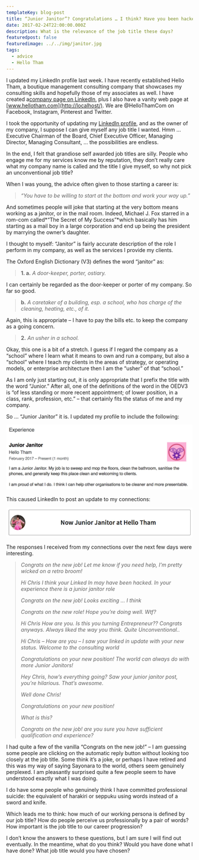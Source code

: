 ```yaml
---
templateKey: blog-post
title: “Junior Janitor”​? Congratulations … I think? Have you been hacked?
date: 2017-02-24T22:00:00.000Z
description: What is the relevance of the job title these days?
featuredpost: false
featuredimage: ../../img/janitor.jpg
tags:
  - advice
  - Hello Tham
---
```

I updated my LinkedIn profile last week. I have recently established Hello Tham, a boutique management consulting company that showcases my consulting skills and hopefully those of my associates as well. I have created a[company page on LinkedIn](http://www.linkedin.com/company/17950469/), plus I also have a vanity web page at [www.hellotham.com](http://localhost/). We are @HelloThamCom on Facebook, Instagram, Pinterest and Twitter.

I took the opportunity of updating my [LinkedIn profile](http://linkedin.com/in/christham), and as the owner of my company, I suppose I can give myself any job title I wanted. Hmm … Executive Chairman of the Board, Chief Executive Officer, Managing Director, Managing Consultant, … the possibilities are endless.

In the end, I felt that grandiose self awarded job titles are silly. People who engage me for my services know me by reputation, they don’t really care what my company name is called and the title I give myself, so why not pick an unconventional job title?

When I was young, the advice often given to those starting a career is:

> *“You have to be willing to start at the bottom and work your way up.”*

And sometimes people will joke that starting at the very bottom means working as a janitor, or in the mail room. Indeed, Michael J. Fox starred in a rom-com called*“The Secret of My Success”*which basically has him starting as a mail boy in a large corporation and end up being the president by marrying the owner’s daughter.

I thought to myself: “Janitor” is fairly accurate description of the role I perform in my company, as well as the services I provide my clients.

The Oxford English Dictionary (V3) defines the word “janitor” as:

> **1. a.** *A door-keeper, porter, ostiary.*

I can certainly be regarded as the door-keeper or porter of my company. So far so good.

> **b.** *A caretaker of a building, esp. a school, who has charge of the cleaning, heating, etc., of it.*

Again, this is appropriate – I have to pay the bills etc. to keep the company as a going concern.

> **2.** *An usher in a school.*

Okay, this one is a bit of a stretch. I guess if I regard the company as a “school” where I learn what it means to own and run a company, but also a “school” where I teach my clients in the areas of strategy, or operating models, or enterprise architecture then I am the “usher” of that “school.”

As I am only just starting out, it is only appropriate that I prefix the title with the word “Junior.” After all, one of the definitions of the word in the OEDV3 is “of less standing or more recent appointment; of lower position, in a class, rank, profession, etc.” – that certainly fits the status of me and my company.

So … “Junior Janitor” it is. I updated my profile to include the following:

![Profile excerpt](../../img/janitor-1.jpeg)

This caused LinkedIn to post an update to my connections:

![LinkedIn Update](../../img/janitor-2.png)

The responses I received from my connections over the next few days were interesting.

> *Congrats on the new job! Let me know if you need help, I’m pretty wicked on a retro broom!*
>
> *Hi Chris I think your Linked In may have been hacked. In your experience there is a junior janitor role*
>
> *Congrats on the new job! Looks exciting … I think*
>
> *Congrats on the new role! Hope you’re doing well. Wtf?*
>
> *Hi Chris How are you. Is this you turning Entrepreneur?? Congrats anyways. Always liked the way you think. Quite Unconventional..*
>
> *Hi Chris – How are you – I saw your linked in update with your new status. Welcome to the consulting world*
>
> *Congratulations on your new position! The world can always do with more Junior Janitors!*
>
> *Hey Chris, how’s everything going? Saw your junior janitor post, you’re hilarious. That’s awesome.*
>
> *Well done Chris!*
>
> *Congratulations on your new position!*
>
> *What is this?*
>
> *Congrats on the new job! are you sure you have sufficient qualification and experience?*

I had quite a few of the vanilla “Congrats on the new job!” – I am guessing some people are clicking on the automatic reply button without looking too closely at the job title. Some think it’s a joke, or perhaps I have retired and this was my way of saying Sayonara to the world, others seem genuinely perplexed. I am pleasantly surprised quite a few people seem to have understood exactly what I was doing.

I do have some people who genuinely think I have committed professional suicide: the equivalent of harakiri or seppuku using words instead of a sword and knife.

Which leads me to think: how much of our working persona is defined by our job title? How do people perceive us professionally by a pair of words? How important is the job title to our career progression?

I don’t know the answers to these questions, but I am sure I will find out eventually. In the meantime, what do you think? Would you have done what I have done? What job title would you have chosen?